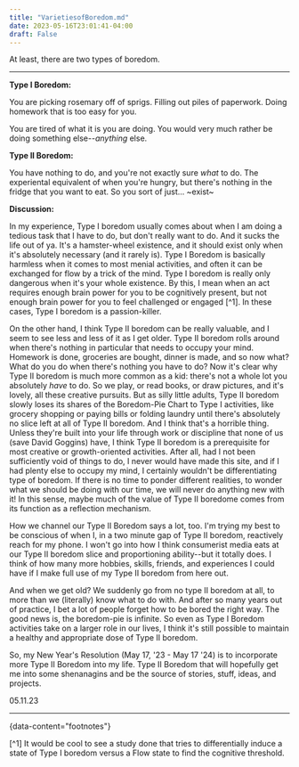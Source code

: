 ```yaml
---
title: "VarietiesofBoredom.md"
date: 2023-05-16T23:01:41-04:00
draft: False
---
```


At least, there are two types of boredom.

---

<strong>Type I Boredom:</strong>

You are picking rosemary off of sprigs.
Filling out piles of paperwork.
Doing homework that is too easy for you.

You are tired of what it is you are doing.
You would very much rather be doing something else--<i>anything</i> else.

<strong>Type II Boredom:</strong>

You have nothing to do, and you're not exactly sure <i>what</i> to do. 
The experiental equivalent of when you're hungry, but there's nothing in the fridge that you want to 
eat.
So you sort of just... ~exist~


<strong>Discussion:</strong>

In my experience, Type I boredom usually comes about when I am doing a tedious task that I have to do, but don't really want to do. And it sucks the life out of ya. It's a hamster-wheel existence, and it should exist only when it's absolutely necessary (and it rarely is). Type I 
Boredom is basically harmless when it comes to most menial activities, and often it can be exchanged for flow by a trick of the mind. Type I boredom is really only 
dangerous when it's your whole existence. By this, I mean when an act requires enough brain power for you to be cognitively present, but not enough brain power for you 
to feel challenged or engaged [^1]. In these cases, Type I boredom is a passion-killer.

On the other hand, I think Type II boredom can be really valuable, and I seem to see less and less of it as I get older. Type II boredom rolls around when there's 
nothing in particular that needs to occupy your mind. Homework is done, groceries are bought, dinner is made, and so now what? What do you do when there's nothing you 
have to do? Now it's clear why Type II boredom is much more common as a kid: there's not a whole lot you absolutely <i>have</i> to do. So we play, or read books, or 
draw pictures, and it's lovely, all these creative pursuits. But as silly little adults, Type II boredom slowly loses its shares of the Boredom-Pie Chart to Type I 
activities, like grocery shopping or paying bills or folding laundry until there's absolutely no slice left at all of Type II boredom. And I think that's a horrible 
thing. Unless they're built into your life through work or discipline that none of us (save David Goggins) have, I think Type II boredom is a prerequisite for most 
creative or growth-oriented activities. After all, had I not been sufficiently void of things to do, I never would have made this site, and if I had plenty else to 
occupy my mind, I certainly wouldn't be differentiating type of boredom. If there is no time to ponder different realities, to wonder what we should be doing with our 
time, we will never do anything new with it! In this sense, maybe much of the value of Type II boredome comes from its function as a reflection mechanism.

How we channel our Type II Boredom says a lot, too. I'm trying my best to be conscious of when I, in a two minute gap of Type II boredom, reactively reach for my phone. 
I won't go into how I think consumerist media eats at our Type II boredom slice and proportioning ability--but it totally does. I think of how many more hobbies, 
skills, friends, and experiences I could have if I make full use of my Type II boredom from here out. 

And when we get old? We suddenly go from no type II boredom at all, to more than we (literally) know what to do with. And after so many years out of practice, I bet a 
lot of people forget how to be bored the right way. The good news is, the boredom-pie is infinite. So even as Type I Boredom activities take on a larger role 
in our lives, I think it's still possible to maintain a healthy and appropriate dose of Type II boredom. 

So, my New Year's Resolution (May 17, '23 - May 17 '24) is to incorporate more Type II Boredom into my life. Type II Boredom that will hopefully get me into 
some shenanagins and be the source of stories, stuff, ideas, and projects.  

05.11.23

---

{data-content="footnotes"}

[^1] It would be cool to see a study done that tries to differentially induce a state of Type I boredom versus a Flow state to find the cognitive threshold. 


